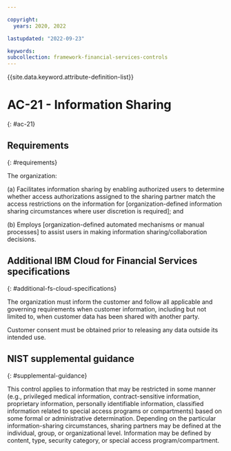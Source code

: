 ```yaml
---

copyright:
  years: 2020, 2022

lastupdated: "2022-09-23"

keywords: 
subcollection: framework-financial-services-controls
---
```


{{site.data.keyword.attribute-definition-list}}

# AC-21 - Information Sharing
{: #ac-21}

## Requirements
{: #requirements}

The organization:

(a) Facilitates information sharing by enabling authorized users to determine whether access authorizations assigned to the sharing partner match the access restrictions on the information for [organization-defined information sharing circumstances where user discretion is required]; and

(b) Employs [organization-defined automated mechanisms or manual processes] to assist users in making information sharing/collaboration decisions.

## Additional IBM Cloud for Financial Services specifications
{: #additional-fs-cloud-specifications}

The organization must inform the customer and follow all applicable and governing requirements when customer information, including but not limited to, when customer data has been shared with another party.

Customer consent must be obtained prior to releasing any data outside its intended use.

## NIST supplemental guidance
{: #supplemental-guidance}

This control applies to information that may be restricted in some manner (e.g., privileged medical information, contract-sensitive information, proprietary information, personally identifiable information, classified information related to special access programs or compartments) based on some formal or administrative determination. Depending on the particular information-sharing circumstances, sharing partners may be defined at the individual, group, or organizational level. Information may be defined by content, type, security category, or special access program/compartment.

